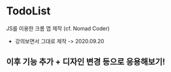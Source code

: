 # TodoList
JS를 이용한 크롬 앱 제작 (cf. Nomad Coder)
- 강의보면서 그대로 제작 -> 2020.09.20 

## 이후 기능 추가 + 디자인 변경 등으로 응용해보기!
